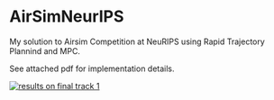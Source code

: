 # AirSimNeurIPS
My solution to Airsim Competition at NeuRIPS using Rapid Trajectory Plannind and MPC. 

See attached pdf for implementation details. 

[![results on final track 1](https://img.youtube.com/vi/38j50BZxACM/0.jpg)](https://www.youtube.com/watch?v=38j50BZxACM)
